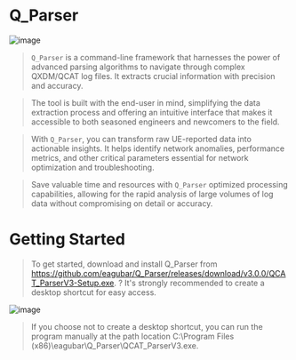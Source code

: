 # Q_Parser
![image](https://github.com/eagubar/Q_Parser/assets/41457204/cd857a03-8b4a-4076-b604-e8dbd8e4cf28)


> `Q_Parser` is a command-line framework that harnesses the power of advanced parsing algorithms to navigate through complex QXDM/QCAT log files. It extracts crucial information with precision and accuracy.

> The tool is built with the end-user in mind, simplifying the data extraction process and offering an intuitive interface that makes it accessible to both seasoned engineers and newcomers to the field.

> With `Q_Parser`, you can transform raw UE-reported data into actionable insights. It helps identify network anomalies, performance metrics, and other critical parameters essential for network optimization and troubleshooting.

> Save valuable time and resources with `Q_Parser` optimized processing capabilities, allowing for the rapid analysis of large volumes of log data without compromising on detail or accuracy.

# Getting Started
> To get started, download and install Q_Parser from https://github.com/eagubar/Q_Parser/releases/download/v3.0.0/QCAT_ParserV3-Setup.exe. 
? It's strongly recommended to create a desktop shortcut for easy access.


![image](https://github.com/eagubar/Q_Parser/assets/41457204/5b970171-b54d-49c3-804e-5d91fc856410)

> If you choose not to create a desktop shortcut, you can run the program manually at the path location C:\Program Files (x86)\eagubar\Q_Parser\QCAT_ParserV3.exe.
